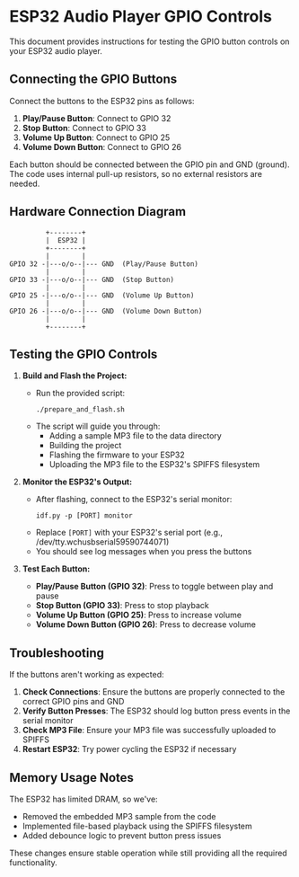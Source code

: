 # ESP32 Audio Player GPIO Controls

This document provides instructions for testing the GPIO button controls on your ESP32 audio player.

## Connecting the GPIO Buttons

Connect the buttons to the ESP32 pins as follows:

1. **Play/Pause Button**: Connect to GPIO 32
2. **Stop Button**: Connect to GPIO 33
3. **Volume Up Button**: Connect to GPIO 25
4. **Volume Down Button**: Connect to GPIO 26

Each button should be connected between the GPIO pin and GND (ground). The code uses internal pull-up resistors, so no external resistors are needed.

## Hardware Connection Diagram

```
         +--------+
         |  ESP32 |
         +--------+
         |        |
GPIO 32 -|---o/o--|--- GND  (Play/Pause Button)
         |        |
GPIO 33 -|---o/o--|--- GND  (Stop Button)
         |        |
GPIO 25 -|---o/o--|--- GND  (Volume Up Button)
         |        |
GPIO 26 -|---o/o--|--- GND  (Volume Down Button)
         |        |
         +--------+
```

## Testing the GPIO Controls

1. **Build and Flash the Project:**
   - Run the provided script:
     ```
     ./prepare_and_flash.sh
     ```
   - The script will guide you through:
     - Adding a sample MP3 file to the data directory
     - Building the project
     - Flashing the firmware to your ESP32
     - Uploading the MP3 file to the ESP32's SPIFFS filesystem

2. **Monitor the ESP32's Output:**
   - After flashing, connect to the ESP32's serial monitor:
     ```
     idf.py -p [PORT] monitor
     ```
   - Replace `[PORT]` with your ESP32's serial port (e.g., /dev/tty.wchusbserial59590744071)
   - You should see log messages when you press the buttons

3. **Test Each Button:**
   - **Play/Pause Button (GPIO 32)**: Press to toggle between play and pause
   - **Stop Button (GPIO 33)**: Press to stop playback
   - **Volume Up Button (GPIO 25)**: Press to increase volume
   - **Volume Down Button (GPIO 26)**: Press to decrease volume

## Troubleshooting

If the buttons aren't working as expected:

1. **Check Connections**: Ensure the buttons are properly connected to the correct GPIO pins and GND
2. **Verify Button Presses**: The ESP32 should log button press events in the serial monitor
3. **Check MP3 File**: Ensure your MP3 file was successfully uploaded to SPIFFS
4. **Restart ESP32**: Try power cycling the ESP32 if necessary

## Memory Usage Notes

The ESP32 has limited DRAM, so we've:
- Removed the embedded MP3 sample from the code
- Implemented file-based playback using the SPIFFS filesystem
- Added debounce logic to prevent button press issues

These changes ensure stable operation while still providing all the required functionality. 